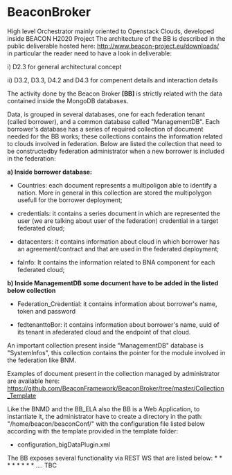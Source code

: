 # BeaconBroker
High level Orchestrator mainly oriented to Openstack Clouds, developed inside BEACON H2020 Project
The architecture of the BB is described in the public deliverable hosted here: http://www.beacon-project.eu/downloads/
in particular the reader need to have a look in deliverable:

 i)        D2.3 for general architectural concept
 
 ii)       D3.2, D3.3, D4.2 and D4.3 for compenent details and interaction details
 
The activity done by the Beacon Broker **[BB]** is strictly related with the data contained inside the MongoDB databases.

Data, is grouped in several databases, one for each federation tenant (called borrower), and a common database called "ManagementDB". 
Each borrower's database has a series of required collection of document needed for the BB works; these collections contains the  information related to clouds involved in federation. Below are listed the collection that need to be constructedby federation administrator when a new borrower is included in the federation:

**a) Inside borrower database:**

* Countries: each document represents a multipoligon able to identify a nation. More in general in this collection are stored the multipolygon usefull for the borrower deployment;

* credentials: it contains a series document in which are represented the user (we are talking about user of the federation) credential in a target federated cloud;

* datacenters: it contains information about cloud in which borrower has an agreement/contract and that are used in the federated deployment;

* faInfo: It contains the information related to BNA component for each federated cloud;

**b) Inside ManagementDB some document have to be added in the listed below collection**

* Federation_Credential: it contains information about borrower's name, token and password

* fedtenanttoBor: it contains information about borrower's name, uuid of its tenant in afederated cloud and the endpoint of that cloud.

An important collection present inside "ManagementDB" database is "SystemInfos",  this collection contains the pointer for the module involved in the federation like BNM.

Examples of document present in the collection managed by administrator are available here: https://github.com/BeaconFramework/BeaconBroker/tree/master/Collection_Template

Like the BNMD and the BB_ELA also the BB is a Web Application, to instantiate it, the administrator have to create a directory in the path: "/home/beacon/beaconConf/" with the configuration file listed below according with the template provided in the template folder:

* configuration_bigDataPlugin.xml

The BB exposes several functionality via REST WS that are listed below:
* 
* 
* 
* 
* 
*
* 
* 
....
TBC
